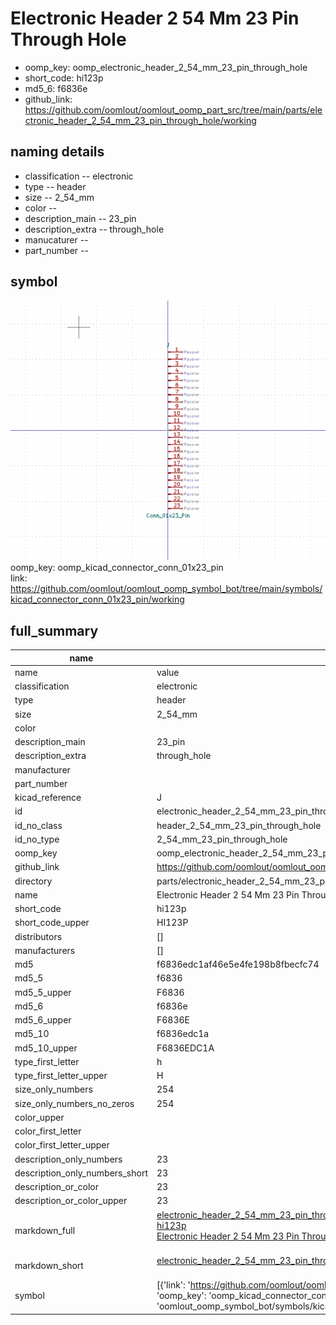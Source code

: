 # Electronic Header 2 54 Mm 23 Pin Through Hole

  
* oomp_key: oomp_electronic_header_2_54_mm_23_pin_through_hole 
* short_code: hi123p
* md5_6: f6836e  
* github_link: https://github.com/oomlout/oomlout_oomp_part_src/tree/main/parts/electronic_header_2_54_mm_23_pin_through_hole/working  
## naming details
* classification -- electronic
* type -- header
* size -- 2_54_mm
* color -- 
* description_main -- 23_pin
* description_extra -- through_hole
* manucaturer -- 
* part_number -- 



## symbol

![](symbol/0/working/working_600.png)  
oomp_key: oomp_kicad_connector_conn_01x23_pin  
link: https://github.com/oomlout/oomlout_oomp_symbol_bot/tree/main/symbols/kicad_connector_conn_01x23_pin/working  


## full_summary
| name | value | 
| --- | --- | 
| name | value | 
| classification | electronic | 
| type | header | 
| size | 2_54_mm | 
| color |  | 
| description_main | 23_pin | 
| description_extra | through_hole | 
| manufacturer |  | 
| part_number |  | 
| kicad_reference | J | 
| id | electronic_header_2_54_mm_23_pin_through_hole | 
| id_no_class | header_2_54_mm_23_pin_through_hole | 
| id_no_type | 2_54_mm_23_pin_through_hole | 
| oomp_key | oomp_electronic_header_2_54_mm_23_pin_through_hole | 
| github_link | https://github.com/oomlout/oomlout_oomp_part_src/tree/main/parts/electronic_header_2_54_mm_23_pin_through_hole/working | 
| directory | parts/electronic_header_2_54_mm_23_pin_through_hole | 
| name | Electronic Header 2 54 Mm 23 Pin Through Hole | 
| short_code | hi123p | 
| short_code_upper | HI123P | 
| distributors | [] | 
| manufacturers | [] | 
| md5 | f6836edc1af46e5e4fe198b8fbecfc74 | 
| md5_5 | f6836 | 
| md5_5_upper | F6836 | 
| md5_6 | f6836e | 
| md5_6_upper | F6836E | 
| md5_10 | f6836edc1a | 
| md5_10_upper | F6836EDC1A | 
| type_first_letter | h | 
| type_first_letter_upper | H | 
| size_only_numbers | 254 | 
| size_only_numbers_no_zeros | 254 | 
| color_upper |  | 
| color_first_letter |  | 
| color_first_letter_upper |  | 
| description_only_numbers | 23 | 
| description_only_numbers_short | 23 | 
| description_or_color | 23 | 
| description_or_color_upper | 23 | 
| markdown_full | [electronic_header_2_54_mm_23_pin_through_hole](https://github.com/oomlout/oomlout_oomp_part_src/tree/main/parts/electronic_header_2_54_mm_23_pin_through_hole/working)<br>[hi123p](https://github.com/oomlout/oomlout_oomp_part_src/tree/main/parts/electronic_header_2_54_mm_23_pin_through_hole/working)<br>[Electronic Header 2 54 Mm 23 Pin Through Hole](https://github.com/oomlout/oomlout_oomp_part_src/tree/main/parts/electronic_header_2_54_mm_23_pin_through_hole/working)<br><br> | 
| markdown_short | [electronic_header_2_54_mm_23_pin_through_hole](https://github.com/oomlout/oomlout_oomp_part_src/tree/main/parts/electronic_header_2_54_mm_23_pin_through_hole/working)<br><br> | 
| symbol | [{'link': 'https://github.com/oomlout/oomlout_oomp_symbol_bot/tree/main/symbols/kicad_connector_conn_01x23_pin', 'oomp_key': 'oomp_kicad_connector_conn_01x23_pin', 'directory': 'oomlout_oomp_symbol_bot/symbols/kicad_connector_conn_01x23_pin//working/working.kicad_sym'}] | 
